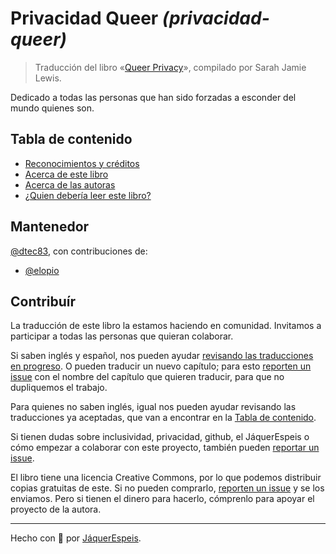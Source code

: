 # Privacidad Queer _(privacidad-queer)_

> Traducción del libro «[Queer Privacy](https://leanpub.com/queerprivacy)»,
compilado por Sarah Jamie Lewis.

Dedicado a todas las personas que han sido forzadas a esconder del mundo
quienes son.

## Tabla de contenido

 * [Reconocimientos y créditos](reconocimientos-creditos.md)
 * [Acerca de este libro](acerca-del-libro.md)
 * [Acerca de las autoras](acerca-de-autoras.md)
 * [¿Quien debería leer este libro?](quien-deberia-leer.md)

## Mantenedor

[@dtec83](https://github.com/dtec83), con contribuciones de:

* [@elopio](https://github.com/elopio)

## Contribuír

La traducción de este libro la estamos haciendo en comunidad. Invitamos a
participar a todas las personas que quieran colaborar.

Si saben inglés y español, nos pueden ayudar
[revisando las traducciones en progreso](https://github.com/JaquerEspeis/privacidad-queer/pulls).
O pueden traducir un nuevo capítulo; para esto
[reporten un issue](https://github.com/JaquerEspeis/privacidad-queer/issues/new)
con el nombre del capítulo que quieren traducir, para que no dupliquemos el
trabajo.

Para quienes no saben inglés, igual nos pueden ayudar revisando las
traducciones ya aceptadas, que van a encontrar en la
[Tabla de contenido](#tabla-de-contenido).

Si tienen dudas sobre inclusividad, privacidad, github, el JáquerEspeis o cómo
empezar a colaborar con este proyecto, también pueden
[reportar un issue](https://github.com/JaquerEspeis/privacidad-queer/issues/new).

El libro tiene una licencia Creative Commons, por lo que podemos distribuir
copias gratuitas de este. Si no pueden comprarlo,
[reporten un issue](https://github.com/JaquerEspeis/privacidad-queer/issues/new)
y se los enviamos. Pero si tienen el dinero para hacerlo, cómprenlo para apoyar
el proyecto de la autora.

***

Hecho con :rainbow: por [JáquerEspeis](https://github.com/jaquerespeis).
